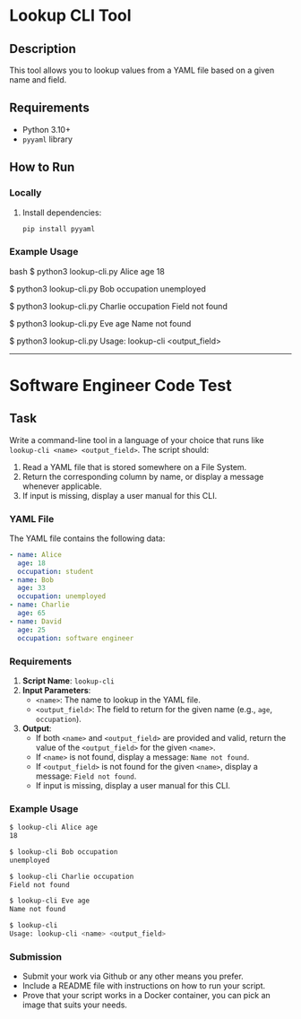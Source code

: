 # Lookup CLI Tool

## Description

This tool allows you to lookup values from a YAML file based on a given name and field.

## Requirements

- Python 3.10+
- `pyyaml` library

## How to Run

### Locally

1. Install dependencies:
   ```bash
   pip install pyyaml
   ```

### Example Usage

bash
$ python3 lookup-cli.py Alice age
18

$ python3 lookup-cli.py Bob occupation
unemployed

$ python3 lookup-cli.py Charlie occupation
Field not found

$ python3 lookup-cli.py Eve age
Name not found

$ python3 lookup-cli.py
Usage: lookup-cli <name> <output_field>

--------------------------------------------------------------------------------------------
# Software Engineer Code Test

## Task

Write a command-line tool in a language of your choice that runs like `lookup-cli <name> <output_field>`. The script should:

1. Read a YAML file that is stored somewhere on a File System.
2. Return the corresponding column by name, or display a message whenever applicable.
3. If input is missing, display a user manual for this CLI.

### YAML File

The YAML file contains the following data:

```yaml
- name: Alice
  age: 18
  occupation: student
- name: Bob
  age: 33
  occupation: unemployed
- name: Charlie
  age: 65
- name: David
  age: 25
  occupation: software engineer
```

### Requirements

1. **Script Name**: `lookup-cli`
2. **Input Parameters**:
   - `<name>`: The name to lookup in the YAML file.
   - `<output_field>`: The field to return for the given name (e.g., `age`, `occupation`).
3. **Output**:
   - If both `<name>` and `<output_field>` are provided and valid, return the value of the `<output_field>` for the given `<name>`.
   - If `<name>` is not found, display a message: `Name not found`.
   - If `<output_field>` is not found for the given `<name>`, display a message: `Field not found`.
   - If input is missing, display a user manual for this CLI.

### Example Usage

```bash
$ lookup-cli Alice age
18

$ lookup-cli Bob occupation
unemployed

$ lookup-cli Charlie occupation
Field not found

$ lookup-cli Eve age
Name not found

$ lookup-cli
Usage: lookup-cli <name> <output_field>
```

### Submission

- Submit your work via Github or any other means you prefer. 
- Include a README file with instructions on how to run your script.
- Prove that your script works in a Docker container, you can pick an image that suits your needs.
